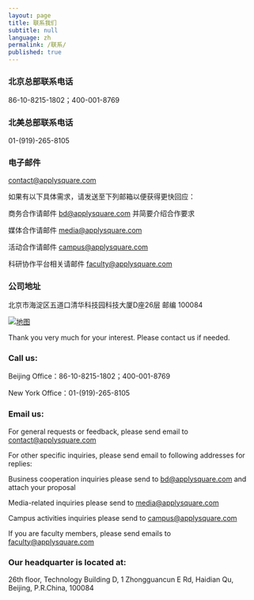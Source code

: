 ```yaml
---
layout: page
title: 联系我们
subtitle: null
language: zh
permalink: /联系/
published: true
---
```



### **北京总部联系电话**
86-10-8215-1802；400-001-8769
### **北美总部联系电话**
01-(919)-265-8105
### **电子邮件**
<contact@applysquare.com>

如果有以下具体需求，请发送至下列邮箱以便获得更快回应：

商务合作请邮件 <bd@applysquare.com> 并简要介绍合作要求

媒体合作请邮件 <media@applysquare.com>

活动合作请邮件 <campus@applysquare.com>

科研协作平台相关请邮件 <faculty@applysquare.com>



### **公司地址**
北京市海淀区五道口清华科技园科技大厦D座26层 邮编 100084

[![地图](//applysquare-media.qiniudn.com/map2.png)](//www.google.com/maps?q=%E7%A7%91%E6%8A%80%E5%A4%A7%E5%8E%A6D%E5%BA%A7)


Thank you very much for your interest. Please contact us if needed.

### **Call us**:

Beijing Office：86-10-8215-1802；400-001-8769

New York Office：01-(919)-265-8105

### **Email us**:

For general requests or feedback, please send email to <contact@applysquare.com>

For other specific inquiries, please send email to following addresses for replies: 

Business cooperation inquiries please send to <bd@applysquare.com> and attach your proposal

Media-related inquiries please send to <media@applysquare.com>

Campus activities inquiries please send to <campus@applysquare.com>

If you are faculty members, please send emails to <faculty@applysquare.com>

### **Our headquarter is located at**:

26th floor, Technology Building D, 1 Zhongguancun E Rd, Haidian Qu, Beijing, P.R.China, 100084
